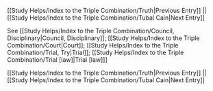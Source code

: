[[Study Helps/Index to the Triple Combination/Truth|Previous Entry]]  ||  [[Study Helps/Index to the Triple Combination/Tubal Cain|Next Entry]]

 See [[Study Helps/Index to the Triple Combination/Council, Disciplinary|Council, Disciplinary]]; [[Study Helps/Index to the Triple Combination/Court|Court]]; [[Study Helps/Index to the Triple Combination/Trial, Try|Trial]]; [[Study Helps/Index to the Triple Combination/Trial [law]|Trial [law]]]

[[Study Helps/Index to the Triple Combination/Truth|Previous Entry]]  ||  [[Study Helps/Index to the Triple Combination/Tubal Cain|Next Entry]]